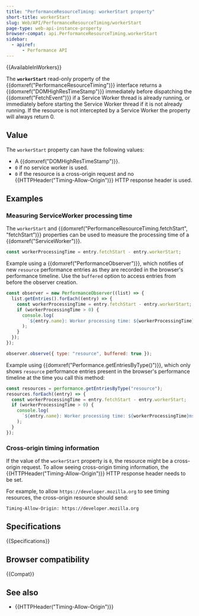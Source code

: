 ```yaml
---
title: "PerformanceResourceTiming: workerStart property"
short-title: workerStart
slug: Web/API/PerformanceResourceTiming/workerStart
page-type: web-api-instance-property
browser-compat: api.PerformanceResourceTiming.workerStart
sidebar:
  - apiref:
      - Performance API
---
```


{{AvailableInWorkers}}

The **`workerStart`** read-only property of the {{domxref("PerformanceResourceTiming")}} interface returns a
{{domxref("DOMHighResTimeStamp")}} immediately before dispatching the {{domxref("FetchEvent")}} if a Service Worker thread is already running, or immediately before starting the Service Worker thread if it is not already running. If the resource is not intercepted by a Service Worker the property will always return 0.

## Value

The `workerStart` property can have the following values:

- A {{domxref("DOMHighResTimeStamp")}}.
- `0` if no service worker is used.
- `0` if the resource is a cross-origin request and no {{HTTPHeader("Timing-Allow-Origin")}} HTTP response header is used.

## Examples

### Measuring ServiceWorker processing time

The `workerStart` and {{domxref("PerformanceResourceTiming.fetchStart", "fetchStart")}} properties can be used to measure the processing time of a {{domxref("ServiceWorker")}}.

```js
const workerProcessingTime = entry.fetchStart - entry.workerStart;
```

Example using a {{domxref("PerformanceObserver")}}, which notifies of new `resource` performance entries as they are recorded in the browser's performance timeline. Use the `buffered` option to access entries from before the observer creation.

```js
const observer = new PerformanceObserver((list) => {
  list.getEntries().forEach((entry) => {
    const workerProcessingTime = entry.fetchStart - entry.workerStart;
    if (workerProcessingTime > 0) {
      console.log(
        `${entry.name}: Worker processing time: ${workerProcessingTime}ms`,
      );
    }
  });
});

observer.observe({ type: "resource", buffered: true });
```

Example using {{domxref("Performance.getEntriesByType()")}}, which only shows `resource` performance entries present in the browser's performance timeline at the time you call this method:

```js
const resources = performance.getEntriesByType("resource");
resources.forEach((entry) => {
  const workerProcessingTime = entry.fetchStart - entry.workerStart;
  if (workerProcessingTime > 0) {
    console.log(
      `${entry.name}: Worker processing time: ${workerProcessingTime}ms`,
    );
  }
});
```

### Cross-origin timing information

If the value of the `workerStart` property is `0`, the resource might be a cross-origin request. To allow seeing cross-origin timing information, the {{HTTPHeader("Timing-Allow-Origin")}} HTTP response header needs to be set.

For example, to allow `https://developer.mozilla.org` to see timing resources, the cross-origin resource should send:

```http
Timing-Allow-Origin: https://developer.mozilla.org
```

## Specifications

{{Specifications}}

## Browser compatibility

{{Compat}}

## See also

- {{HTTPHeader("Timing-Allow-Origin")}}
